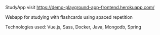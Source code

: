StudyApp
visit
https://demo-playground-app-frontend.herokuapp.com/

Webapp for studying with flashcards using spaced repetition

Technologies used:
Vue.js, Sass, Docker, Java, Mongodb, Spring

